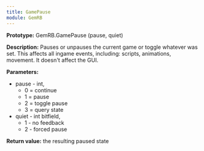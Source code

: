 ```yaml
---
title: GamePause
module: GemRB
---
```


**Prototype:** GemRB.GamePause (pause, quiet)

**Description:** Pauses or unpauses the current game or toggle whatever was 
set. This affects all ingame events, including: scripts, animations, 
movement. It doesn't affect the GUI.

**Parameters:**
  * pause  - int,
    * 0 = continue
    * 1 = pause
    * 2 = toggle pause
    * 3 = query state
  * quiet  - int bitfield,
    * 1 - no feedback
    * 2 - forced pause

**Return value:** the resulting paused state
